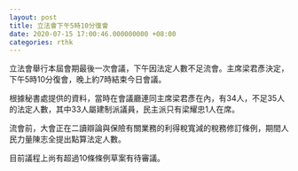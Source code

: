 ```yaml
---
layout: post
title: 立法會下午5時10分復會
date: 2020-07-15 17:00:46.000000000 +08:00
categories: rthk
---
```


立法會舉行本屆會期最後一次會議，下午因法定人數不足流會。主席梁君彥決定，下午5時10分復會，晚上約7時結束今日會議。

根據秘書處提供的資料，當時在會議廳連同主席梁君彥在內，有34人，不足35人的法定人數，其中33人屬建制派議員，民主派只有梁耀忠1人在席。

流會前，大會正在二讀辯論與保險有關業務的利得稅寬減的稅務修訂條例，期間人民力量陳志全提出點算法定人數。

目前議程上尚有超過10條條例草案有待審議。
